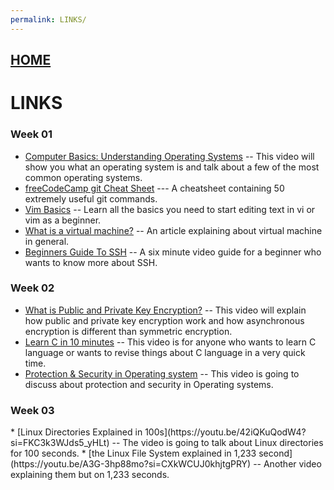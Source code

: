 ```yaml
---
permalink: LINKS/
---
```

## [HOME](../)

# LINKS

<h3>Week 01</h3>

* [Computer Basics: Understanding Operating Systems](https://youtu.be/fkGCLIQx1MI?si=VBc1F3KLGPpZO0tt) -- This video will show you what an operating system is and talk about a few of the most common operating systems.
* [freeCodeCamp git Cheat Sheet](https://www.freecodecamp.org/news/git-cheat-sheet/) --- A cheatsheet containing 50 extremely useful git commands.
* [Vim Basics](https://youtu.be/ggSyF1SVFr4?si=pZ9b-_Q6VILfKHR6) -- Learn all the basics you need to start editing text in vi or vim as a beginner.
* [What is a virtual machine?](https://www.vmware.com/topics/virtual-machine) -- An article explaining about virtual machine in general.
* [Beginners Guide To SSH](https://youtu.be/qWKK_PNHnnA?si=5OOeoHYJN-DURc-g) -- A six minute video guide for a beginner who wants to know more  about SSH.

<h3>Week 02</h3>

* [What is Public and Private Key Encryption?](https://youtu.be/84sO-0JxoHU?si=RebX65cEML5Y29i-) -- This video will explain how public and private key encryption work and how asynchronous encryption is different than symmetric encryption.
* [Learn C in 10 minutes](https://youtu.be/dTp0c41XnrQ?si=5-C5fM-nao0xhGT6) -- This video is for anyone who wants to learn C language or wants to revise things about C language in a very quick time.
* [Protection & Security in Operating system](https://youtu.be/DKb7KhfoZmU?si=hZod1VPisYSsSj8a) -- This video is going to discuss about protection and security in Operating systems.

<h3>Week 03</h3>
* [Linux Directories Explained in 100s](https://youtu.be/42iQKuQodW4?si=FKC3k3WJds5_yHLt) -- The video is going to talk about Linux directories for 100 seconds.
* [the Linux File System explained in 1,233 second](https://youtu.be/A3G-3hp88mo?si=CXkWCUJ0khjtgPRY) -- Another video explaining them but on 1,233 seconds.
